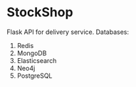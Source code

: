 # StockShop

Flask API for delivery service.
Databases:
1) Redis
2) MongoDB
3) Elasticsearch
4) Neo4j
5) PostgreSQL
